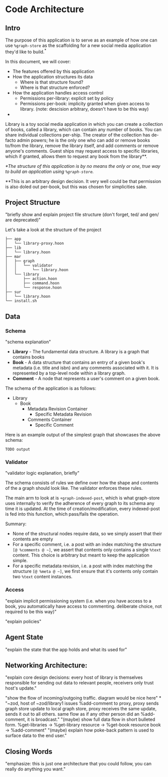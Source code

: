 # Code Architecture

## Intro

The purpose of this application is to serve as an example of how one can use `%graph-store`
as the scaffolding for a new social media application they'd like to build.<sup>*</sup>


In this document, we will cover:
- The features offered by this application
- How the application structures its data
	- Where is that structure found? <!-- sur files -->
	- Where is that structure enforced?
- How the application handles access control
	- Permissions per-library: explicit set by policy
	- Permissions per-book: implicity granted when given access to library. (note: descision arbitrary, doesn't have to be this way)
- 

Library is a toy social media application in which you can create a collection of books, called a library, which can contain any number of books. You can share individual collections per-ship. The creator of the collection has de-facto admin powers; he is the only one who can add or remove books to/from the library, remove the library itself, and add comments or remove anyone's comments. Guest ships may request access to specific libraries, which if granted, allows them to request any book from the library\*\*.




*\*The structure of this application is by no means the only or one, true way to build an application using `%graph-store`.*

\*\*This is an arbitrary design decision. It very well could be that permission is also doled out per-book, but this was chosen for simplicities sake.


## Project Structure

"briefly show and explain project file structure (don't forget, ted/ and gen/ are deprecated)"


Let's take a look at the structure of the project

```
├── app
│   └── library-proxy.hoon
├── lib
│   └── library.hoon
├── mar
│   ├── graph
│   │   └── validator
│   │       └── library.hoon
│   └── library
│       ├── action.hoon
│       ├── command.hoon
│       └── response.hoon
├── sur
│   └── library.hoon
└── install.sh
```


## Data

### Schema
"schema explanation"


* **Library** - The fundamental data structure. A library is a graph that contains books
* **Book** - A data structure that contains an entry of a given book's metadata (i.e. title and isbn) and any comments associated with it. It is represented by a top-level node within a library graph.
* **Comment** - A node that represents a user's comment on a given book.

The schema of the application is as follows:

* Library
	- Book
		+ Metadata Revision Container
			* Specific Metadata Revision
		+ Comments Container
			* Specific Comment


Here is an example output of the simplest graph that showcases the above schema:

```
TODO output
```


### Validator
"validator logic explanation, briefly"

The schema consists of rules we define over how the shape and contents of the a graph should look like. The validator enforces these rules. 

The main arm to look at is `+graph-indexed-post`, which is what graph-store uses internally to verify the adherence of every graph to its schema any time it is updated. At the time of creation/modification, every indexed-post is fed into this function, which pass/fails the operation.

Summary:

- None of the structural nodes require data, so we simply assert that their contents are empty
- For a specific comment, i.e. a post with an index matching the structure `[@ %comments @ ~]`, we assert that contents only contains a single `%text` content. This choice is arbitrary but meant to keep the application simple.
- For a specific metadata revision, i.e. a post with index matching the structure `[@ %meta @ ~]`,
  we first ensure that it's contents only contain two `%text` content instances.


### Access

"explain implicit permissioning system (i.e. when you have access to a book, you automatically have access to commenting. deliberate choice, not required to be this way)"

"explain policies"


## Agent State
"explain the state that the app holds and what its used for"

## Networking Architecture:
"explain core design decisions: every host of library is themselves responsible for sending out data to relevant people, receivers only trust host's update."

"show the flow of incoming/outgoing traffic. diagram would be nice here"
	* "~zod, host of ~zod/library1 issues %add-comment to proxy, proxy sends graph store update to local graph store, proxy receives the same update, sends it out to all others. same flow as if any other person did an %add-comment, it is broadcast."
"(maybe) show full data flow in short bulleted form. %get-libraries -> %get-library resource -> %get-book resource book -> %add-comment"
"(maybe) explain how poke-back pattern is used to surface data to the end user."

## Closing Words
"emphasize: this is just one architecture that you could follow, you can really do anything you want."





